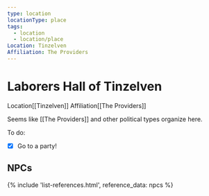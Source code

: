 ```yaml
---
type: location
locationType: place
tags:
  - location
  - location/place
Location: Tinzelven
Affiliation: The Providers
---
```

# Laborers Hall of Tinzelven

<span class="dataview inline-field"><span class="inline-field-key">Location</span><span class="inline-field-value">[[Tinzelven]]</span></span>
<span class="dataview inline-field"><span class="inline-field-key">Affiliation</span><span class="inline-field-value">[[The Providers]]</span></span>

Seems like [[The Providers]] and other political types organize here.

To do:
- [x] Go to a party!


## NPCs
{% include 'list-references.html', reference_data: npcs %}